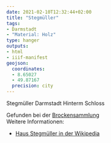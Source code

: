 ```yaml
---
date: 2021-02-10T12:32:44+02:00
title: "Stegmüller"
tags:
- Darmstadt
- "Material: Holz"
type: hanger
outputs:
- html
- iiif-manifest
geojson:
  coordinates:
  - 8.65027
  - 49.87167
  precision: city
---
```

Stegmüller Darmstadt Hinterm Schloss

<div class="source">Gefunden bei der <a href="https://www.neue-arbeit-brockensammlung.de/geschaefte/gebrauchtmoebelkaufhaus/">Brockensammlung</a></div>

<div class="notes">
Weitere Informationen:
<ul>
<li><a href="https://de.wikipedia.org/wiki/Haus_Stegm%C3%BCller">Haus Stegmüller in der Wikipedia</a></li>
</ul>
</div>
